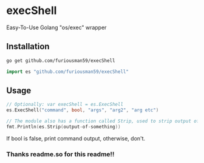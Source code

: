 
# execShell

Easy-To-Use Golang "os/exec" wrapper


## Installation


```bash
go get github.com/furiousman59/execShell
```

```go
import es "github.com/furiousman59/execShell"
```
## Usage

```go
// Optionally: var execShell = es.ExecShell
es.ExecShell("command", bool, "args", "arg2", "arg etc")

// The module also has a function called Strip, used to strip output of blank lines, used by ExecShell function
fmt.Println(es.Strip(output-of-something))
```
If bool is false, print command output, otherwise, don't.

### Thanks readme.so for this readme!!
